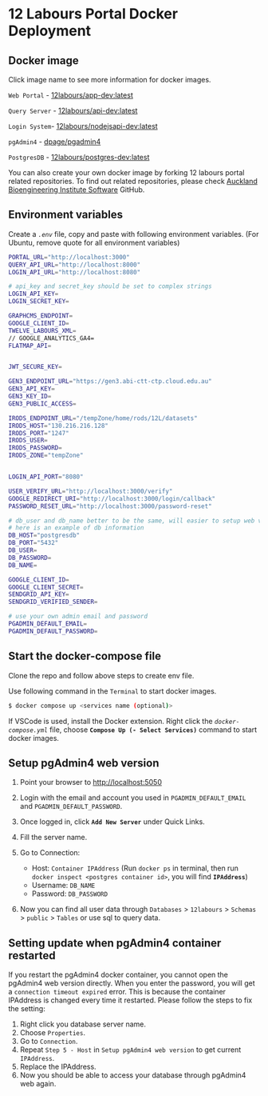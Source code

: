 # 12 Labours Portal Docker Deployment

## Docker image
Click image name to see more information for docker images.

`Web Portal` - [12labours/app-dev:latest](https://hub.docker.com/r/12labours/app-dev)

`Query Server` - [12labours/api-dev:latest](https://hub.docker.com/r/12labours/api-dev)

`Login System`- [12labours/nodejsapi-dev:latest](https://hub.docker.com/r/12labours/nodejsapi-dev)

`pgAdmin4` - [dpage/pgadmin4](https://hub.docker.com/r/dpage/pgadmin4)

`PostgresDB` - [12labours/postgres-dev:latest](https://hub.docker.com/r/12labours/postgres-dev)

You can also create your own docker image by forking 12 labours portal related repositories. To find out related repositories, please check [Auckland Bioengineering Institute Software](https://github.com/ABI-Software) GitHub.

## Environment variables
Create a *`.env`* file, copy and paste with following environment variables.
(For Ubuntu, remove quote for all environment variables)
```bash
PORTAL_URL="http://localhost:3000"
QUERY_API_URL="http://localhost:8000"
LOGIN_API_URL="http://localhost:8080"

# api_key and secret_key should be set to complex strings
LOGIN_API_KEY=
LOGIN_SECRET_KEY=

GRAPHCMS_ENDPOINT=
GOOGLE_CLIENT_ID=
TWELVE_LABOURS_XML=
// GOOGLE_ANALYTICS_GA4=
FLATMAP_API=


JWT_SECURE_KEY=

GEN3_ENDPOINT_URL="https://gen3.abi-ctt-ctp.cloud.edu.au"
GEN3_API_KEY=
GEN3_KEY_ID=
GEN3_PUBLIC_ACCESS=

IRODS_ENDPOINT_URL="/tempZone/home/rods/12L/datasets"
IRODS_HOST="130.216.216.128"
IRODS_PORT="1247"
IRODS_USER=
IRODS_PASSWORD=
IRODS_ZONE="tempZone"


LOGIN_API_PORT="8080"

USER_VERIFY_URL="http://localhost:3000/verify"
GOOGLE_REDIRECT_URI="http://localhost:3000/login/callback"
PASSWORD_RESET_URL="http://localhost:3000/password-reset"

# db_user and db_name better to be the same, will easier to setup web version pgadmin4
# here is an example of db information
DB_HOST="postgresdb"
DB_PORT="5432"
DB_USER=
DB_PASSWORD=
DB_NAME=

GOOGLE_CLIENT_ID=
GOOGLE_CLIENT_SECRET=
SENDGRID_API_KEY=
SENDGRID_VERIFIED_SENDER=

# use your own admin email and password
PGADMIN_DEFAULT_EMAIL=
PGADMIN_DEFAULT_PASSWORD=
```

## Start the docker-compose file
Clone the repo and follow above steps to create env file.

Use following command in the `Terminal` to start docker images.
```bash
$ docker compose up <services name (optional)>
```
 If VSCode is used, install the Docker extension. Right click the *`docker-compose.yml`* file, choose **`Compose Up (- Select Services)`** command to start docker images.


## Setup pgAdmin4 web version
1. Point your browser to [http://localhost:5050](http://localhost:5050)
2. Login with the email and account you used in `PGADMIN_DEFAULT_EMAIL` and `PGADMIN_DEFAULT_PASSWORD`.
3. Once logged in, click **`Add New Server`** under Quick Links.
4. Fill the server name.
5. Go to Connection:

    - Host: `Container IPAddress` (Run `docker ps` in terminal, then run `docker inspect <postgres container id>`, you will find **`IPAddress`**)
    - Username: `DB_NAME`
    - Password: `DB_PASSWORD`
6. Now you can find all user data through `Databases` > `12labours` > `Schemas` > `public` > `Tables` or use sql to query data.


## Setting update when pgAdmin4 container restarted
If you restart the pgAdmin4 docker container, you cannot open the pgAdmin4 web version directly. When you enter the password, you will get a `connection timeout expired` error. This is because the container IPAddress is changed every time it restarted. Please follow the steps to fix the setting:
1. Right click you database server name.
2. Choose `Properties`.
3. Go to `Connection`.
4. Repeat `Step 5 - Host` in `Setup pgAdmin4 web version` to get current `IPAddress`.
5. Replace the IPAddress.
6. Now you should be able to access your database through pgAdmin4 web again.
